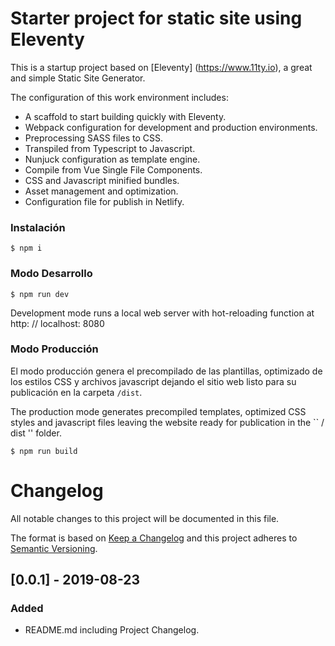 # Starter project for static site using Eleventy

This is a startup project based on [Eleventy] (https://www.11ty.io), a great and simple Static Site Generator.

The configuration of this work environment includes:

- A scaffold to start building quickly with Eleventy.
- Webpack configuration for development and production environments.
- Preprocessing SASS files to CSS.
- Transpiled from Typescript to Javascript.
- Nunjuck configuration as template engine.
- Compile from Vue Single File Components.
- CSS and Javascript minified bundles.
- Asset management and optimization.
- Configuration file for publish in Netlify.

### Instalación

```
$ npm i
```



### Modo Desarrollo

```
$ npm run dev
```

Development mode runs a local web server with hot-reloading function at http: // localhost: 8080



### Modo Producción

El modo producción genera el precompilado de las plantillas, optimizado de los estilos CSS y archivos javascript dejando el sitio web listo para su publicación en la carpeta ```/dist```.

The production mode generates precompiled templates, optimized CSS styles and javascript files leaving the website ready for publication in the `` / dist '' folder.

```
$ npm run build
```


# Changelog
All notable changes to this project will be documented in this file.

The format is based on [Keep a Changelog](http://keepachangelog.com/en/1.0.0/)
and this project adheres to [Semantic Versioning](http://semver.org/spec/v2.0.0.html).


## [0.0.1] - 2019-08-23
### Added
- README.md including Project Changelog.